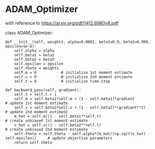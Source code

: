 # ADAM_Optimizer



with reference to https://arxiv.org/pdf/1412.6980v8.pdf

    
    
    
  
class ADAM_Optimizer:

    def __init__(self, weights, alpha=0.0001, beta1=0.9, beta2=0.999, epsilon=1e-8):
        self.alpha = alpha
        self.beta1 = beta1
        self.beta2 = beta2
        self.epsilon = epsilon
        self.theta = weights
        self.m = 0           # initialize 1st moment estimate
        self.v = 0           # initialize 2nd moment estimate
        self.t = 0           # initialize time-step

    def backward_pass(self, gradient):
        self.t = self.t + 1
        self.m = self.beta1*self.m + (1 - self.beta1)*gradient                           # update 1st moment estimate
        self.v = self.beta2*self.v + (1 - self.beta2)*(gradient**2)                      # update 2nd moment estimate
        m_hat = self.m/(1 - self.beta1**self.t)                                          # create unbiased 1st moment estimate
        v_hat = self.v/(1 - self.beta2**self.t)                                          # create unbiased 2nd moment estimate
        self.theta = self.theta - self.alpha*(m_hat/(np.sqrt(v_hat) - self.epsilon))     # update objective parameters 
        return self.theta

